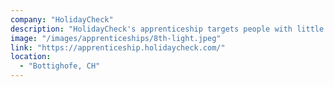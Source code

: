 ```yaml
---
company: "HolidayCheck"
description: "HolidayCheck's apprenticeship targets people with little professional experience and teams them up with an experienced Software Crafter for a period of six months."
image: "/images/apprenticeships/8th-light.jpeg"
link: "https://apprenticeship.holidaycheck.com/"
location:
  - "Bottighofe, CH"
---
```

